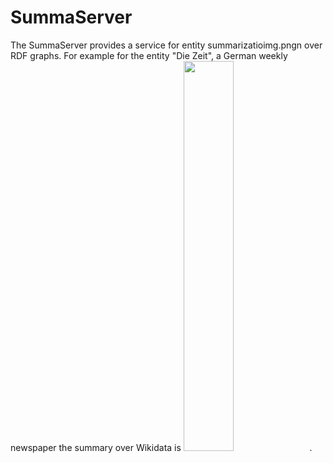 # SummaServer

The SummaServer provides a service for entity summarizatioimg.pngn over RDF graphs. For example for the entity "Die Zeit", a German weekly newspaper the summary over Wikidata is <img src="https://raw.githubusercontent.com/WDAqua/SummaServer/master/Example_Die_Zeit.jpeg" width="40%">.
